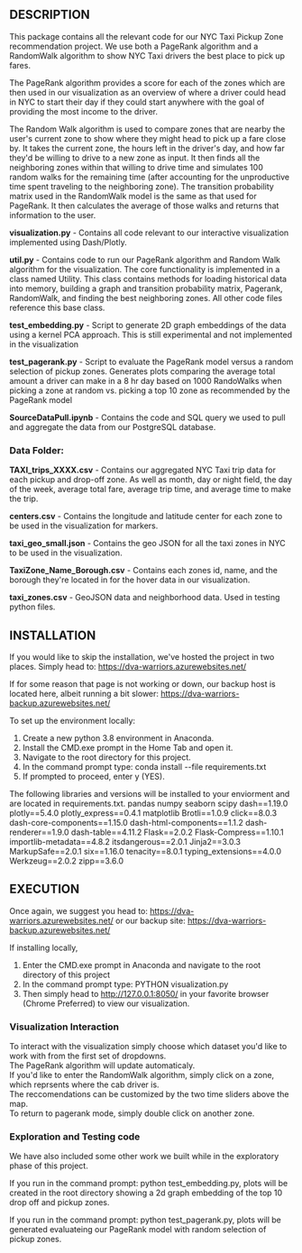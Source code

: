 
## DESCRIPTION

This package contains all the relevant code for our NYC Taxi Pickup Zone recommendation project.  We use both a PageRank algorithm and a RandomWalk algorithm to show NYC Taxi drivers the best place to pick up fares.

The PageRank algorithm provides a score for each of the zones which are then used in our visualization as an overview of where a driver could head in NYC to start their day if they could start anywhere with the goal of providing the most income to the driver.

The Random Walk algorithm is used to compare zones that are nearby the user's current zone to show where they might head to pick up a fare close by. It takes the current zone, the hours left in the driver's day, and how far they'd be willing to drive to a new zone as input.  It then finds all the neighboring zones within that willing to drive time and simulates 100 random walks for the remaining time (after accounting for the unproductive time spent traveling to the neighboring zone). The transition probability matrix used in the RandomWalk model is the same as that used for PageRank. It then calculates the average of those walks and returns that information to the user.

**visualization.py** - Contains all code relevant to our interactive visualization implemented using Dash/Plotly.

**util.py** - Contains code to run our PageRank algorithm and Random Walk algorithm for the visualization. The core functionality is implemented in a class named Utility. This class contains methods for loading historical data into memory, building a graph and transition probability matrix, Pagerank, RandomWalk, and finding the best neighboring zones. All other code files reference this base class.

**test_embedding.py** - Script to generate 2D graph embeddings of the data using a kernel PCA approach. This is still experimental and not implemented in the visualization

**test_pagerank.py** - Script to evaluate the PageRank model versus a random selection of pickup zones. Generates plots comparing the average total amount a driver can make in a 8 hr day based on 1000 RandoWalks when picking a zone at random vs. picking a top 10 zone as recommended by the PageRank model

**SourceDataPull.ipynb** - Contains the code and SQL query we used to pull and aggregate the data from our PostgreSQL database.

### Data Folder:
**TAXI_trips_XXXX.csv** - Contains our aggregated NYC Taxi trip data for each pickup and drop-off zone.  As well as month, day or night field, the day of the week, average total fare, average trip time, and average time to make the trip.

**centers.csv** - Contains the longitude and latitude center for each zone to be used in the visualization for markers.

**taxi_geo_small.json** - Contains the geo JSON for all the taxi zones in NYC to be used in the visualization.

**TaxiZone_Name_Borough.csv** - Contains each zones id, name, and the borough they're located in for the hover data in our visualization.

**taxi_zones.csv** - GeoJSON data and neighborhood data.  Used in testing python files.  

## INSTALLATION

If you would like to skip the installation, we've hosted the project in two places.  Simply head to: https://dva-warriors.azurewebsites.net/

If for some reason that page is not working or down, our backup host is located here, albeit running a bit slower: https://dva-warriors-backup.azurewebsites.net/

To set up the environment locally:

1. Create a new python 3.8 environment in Anaconda.
2. Install the CMD.exe prompt in the Home Tab and open it.  
3. Navigate to the root directory for this project.
4. In the command prompt type: conda install --file requirements.txt
5. If prompted to proceed, enter y (YES).

The following libraries and versions will be installed to your enviorment and are located in requirements.txt.
pandas
numpy
seaborn
scipy
dash==1.19.0
plotly==5.4.0
plotly_express==0.4.1
matplotlib
Brotli==1.0.9
click==8.0.3
dash-core-components==1.15.0
dash-html-components==1.1.2
dash-renderer==1.9.0
dash-table==4.11.2
Flask==2.0.2
Flask-Compress==1.10.1
importlib-metadata==4.8.2
itsdangerous==2.0.1
Jinja2==3.0.3
MarkupSafe==2.0.1
six==1.16.0
tenacity==8.0.1
typing_extensions==4.0.0
Werkzeug==2.0.2
zipp==3.6.0

## EXECUTION

Once again, we suggest you head to: https://dva-warriors.azurewebsites.net/ 
or our backup site: https://dva-warriors-backup.azurewebsites.net/

If installing locally,

1. Enter the CMD.exe prompt in Anaconda and navigate to the root directory of this project
2. In the command prompt type: PYTHON visualization.py
3. Then simply head to http://127.0.0.1:8050/ in your favorite browser (Chrome Preferred) to view our visualization.  

### Visualization Interaction
To interact with the visualization simply choose which dataset you'd like to work with from the first set of dropdowns.  
The PageRank algorithm will update automaticaly.  
If you'd like to enter the RandomWalk algorithm, simply click on a zone, which reprsents where the cab driver is.  
The reccomendations can be customized by the two time sliders above the map.  
To return to pagerank mode, simply double click on another zone.  

### Exploration and Testing code
We have also included some other work we built while in the exploratory phase of this project.    

If you run in the command prompt: python test_embedding.py, plots will be created in the root directory showing a 2d graph embedding of the top 10 drop off and pickup zones.  

If you run in the command prompt: python test_pagerank.py, plots will be generated evaluateing our PageRank model with random selection of pickup zones.  

